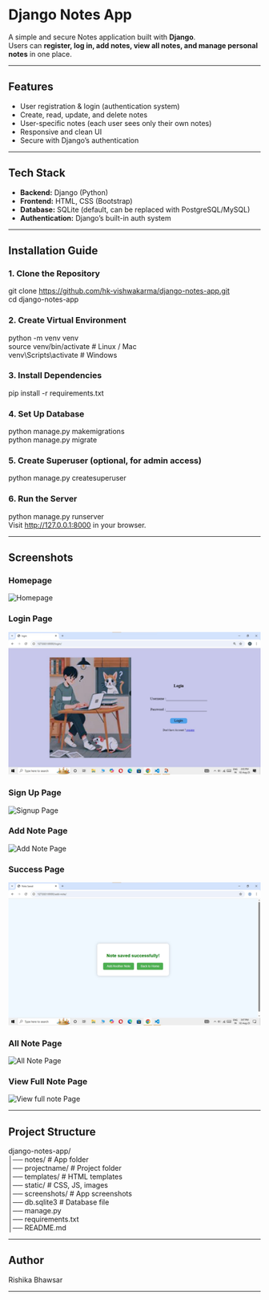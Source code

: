 
#  Django Notes App

A simple and secure Notes application built with **Django**.  
Users can **register, log in, add notes, view all notes, and manage personal notes** in one place.  

---

##  Features
-  User registration & login (authentication system)
-  Create, read, update, and delete notes
-  User-specific notes (each user sees only their own notes)
-  Responsive and clean UI
-  Secure with Django’s authentication

---

##  Tech Stack
- **Backend:** Django (Python)
- **Frontend:** HTML, CSS (Bootstrap)
- **Database:** SQLite (default, can be replaced with PostgreSQL/MySQL)
- **Authentication:** Django’s built-in auth system

---

##  Installation Guide

### 1. Clone the Repository

git clone https://github.com/hk-vishwakarma/django-notes-app.git  
cd django-notes-app

### 2. Create Virtual Environment
python -m venv venv  
source venv/bin/activate   # Linux / Mac  
venv\Scripts\activate      # Windows  


### 3. Install Dependencies
pip install -r requirements.txt


### 4. Set Up Database
python manage.py makemigrations  
python manage.py migrate


### 5. Create Superuser (optional, for admin access)
python manage.py createsuperuser


### 6. Run the Server
python manage.py runserver  
Visit  http://127.0.0.1:8000 in your browser.

---

## Screenshots

### Homepage
![Homepage](screenshots/homepage.jpg)


### Login Page
![Login Page](screenshots/loginpage.jpg)

### Sign Up Page
![Signup Page](screenshots/signup.jpg)

### Add Note Page
![Add Note Page](screenshots/screenshots/addnote.jpg)

### Success Page
![Success Page](screenshots/successmsgpage.jpg)

### All Note Page
![All Note Page](screenshots/allnote.jpg)

### View Full Note Page
![View full note Page](screenshots/viewfullnote.jpg)

---

## Project Structure
django-notes-app/  
│── notes/                # App folder  
│── projectname/          # Project folder  
│── templates/            # HTML templates  
│── static/               # CSS, JS, images  
│── screenshots/          # App screenshots  
│── db.sqlite3            # Database file  
│── manage.py  
│── requirements.txt  
│── README.md  

---

## Author
Rishika Bhawsar

---